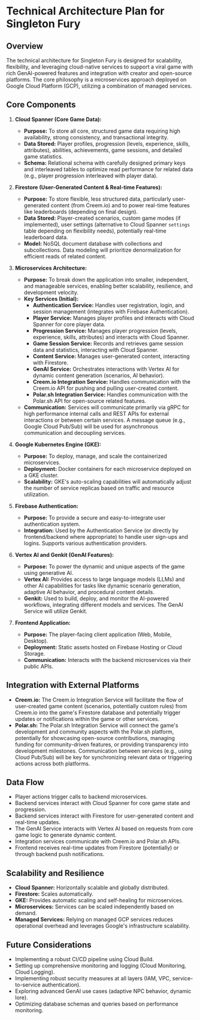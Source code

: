 # Technical Architecture Plan for Singleton Fury

## Overview

The technical architecture for Singleton Fury is designed for scalability, flexibility, and leveraging cloud-native services to support a viral game with rich GenAI-powered features and integration with creator and open-source platforms. The core philosophy is a microservices approach deployed on Google Cloud Platform (GCP), utilizing a combination of managed services.

## Core Components

1.  **Cloud Spanner (Core Game Data):**
    *   **Purpose:** To store all core, structured game data requiring high availability, strong consistency, and transactional integrity.
    *   **Data Stored:** Player profiles, progression (levels, experience, skills, attributes), abilities, achievements, game sessions, and detailed game statistics.
    *   **Schema:** Relational schema with carefully designed primary keys and interleaved tables to optimize read performance for related data (e.g., player progression interleaved with player data).

2.  **Firestore (User-Generated Content & Real-time Features):**
    *   **Purpose:** To store flexible, less structured data, particularly user-generated content (from Creem.io) and to power real-time features like leaderboards (depending on final design).
    *   **Data Stored:** Player-created scenarios, custom game modes (if implemented), user settings (alternative to Cloud Spanner `settings` table depending on flexibility needs), potentially real-time leaderboard data.
    *   **Model:** NoSQL document database with collections and subcollections. Data modeling will prioritize denormalization for efficient reads of related content.

3.  **Microservices Architecture:**
    *   **Purpose:** To break down the application into smaller, independent, and manageable services, enabling better scalability, resilience, and development velocity.
    *   **Key Services (Initial):**
        *   **Authentication Service:** Handles user registration, login, and session management (integrates with Firebase Authentication).
        *   **Player Service:** Manages player profiles and interacts with Cloud Spanner for core player data.
        *   **Progression Service:** Manages player progression (levels, experience, skills, attributes) and interacts with Cloud Spanner.
        *   **Game Session Service:** Records and retrieves game session data and statistics, interacting with Cloud Spanner.
        *   **Content Service:** Manages user-generated content, interacting with Firestore.
        *   **GenAI Service:** Orchestrates interactions with Vertex AI for dynamic content generation (scenarios, AI behavior).
        *   **Creem.io Integration Service:** Handles communication with the Creem.io API for pushing and pulling user-created content.
        *   **Polar.sh Integration Service:** Handles communication with the Polar.sh API for open-source related features.
    *   **Communication:** Services will communicate primarily via gRPC for high performance internal calls and REST APIs for external interactions or between certain services. A message queue (e.g., Google Cloud Pub/Sub) will be used for asynchronous communication and decoupling services.

4.  **Google Kubernetes Engine (GKE):**
    *   **Purpose:** To deploy, manage, and scale the containerized microservices.
    *   **Deployment:** Docker containers for each microservice deployed on a GKE cluster.
    *   **Scalability:** GKE's auto-scaling capabilities will automatically adjust the number of service replicas based on traffic and resource utilization.

5.  **Firebase Authentication:**
    *   **Purpose:** To provide a secure and easy-to-integrate user authentication system.
    *   **Integration:** Used by the Authentication Service (or directly by frontend/backend where appropriate) to handle user sign-ups and logins. Supports various authentication providers.

6.  **Vertex AI and Genkit (GenAI Features):**
    *   **Purpose:** To power the dynamic and unique aspects of the game using generative AI.
    *   **Vertex AI:** Provides access to large language models (LLMs) and other AI capabilities for tasks like dynamic scenario generation, adaptive AI behavior, and procedural content details.
    *   **Genkit:** Used to build, deploy, and monitor the AI-powered workflows, integrating different models and services. The GenAI Service will utilize Genkit.

7.  **Frontend Application:**
    *   **Purpose:** The player-facing client application (Web, Mobile, Desktop).
    *   **Deployment:** Static assets hosted on Firebase Hosting or Cloud Storage.
    *   **Communication:** Interacts with the backend microservices via their public APIs.

## Integration with External Platforms

*   **Creem.io:** The Creem.io Integration Service will facilitate the flow of user-created game content (scenarios, potentially custom rules) from Creem.io into the game's Firestore database and potentially trigger updates or notifications within the game or other services.
*   **Polar.sh:** The Polar.sh Integration Service will connect the game's development and community aspects with the Polar.sh platform, potentially for showcasing open-source contributions, managing funding for community-driven features, or providing transparency into development milestones. Communication between services (e.g., using Cloud Pub/Sub) will be key for synchronizing relevant data or triggering actions across both platforms.

## Data Flow

*   Player actions trigger calls to backend microservices.
*   Backend services interact with Cloud Spanner for core game state and progression.
*   Backend services interact with Firestore for user-generated content and real-time updates.
*   The GenAI Service interacts with Vertex AI based on requests from core game logic to generate dynamic content.
*   Integration services communicate with Creem.io and Polar.sh APIs.
*   Frontend receives real-time updates from Firestore (potentially) or through backend push notifications.

## Scalability and Resilience

*   **Cloud Spanner:** Horizontally scalable and globally distributed.
*   **Firestore:** Scales automatically.
*   **GKE:** Provides automatic scaling and self-healing for microservices.
*   **Microservices:** Services can be scaled independently based on demand.
*   **Managed Services:** Relying on managed GCP services reduces operational overhead and leverages Google's infrastructure scalability.

## Future Considerations

*   Implementing a robust CI/CD pipeline using Cloud Build.
*   Setting up comprehensive monitoring and logging (Cloud Monitoring, Cloud Logging).
*   Implementing robust security measures at all layers (IAM, VPC, service-to-service authentication).
*   Exploring advanced GenAI use cases (adaptive NPC behavior, dynamic lore).
*   Optimizing database schemas and queries based on performance monitoring.